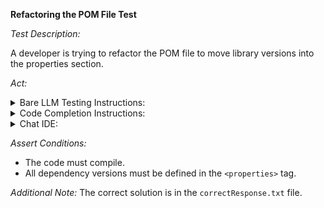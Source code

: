 **Refactoring the POM File Test**

*Test Description:*

A developer is trying to refactor the POM file to move library versions into the properties section.

*Act:*

<details> 
<summary>Bare LLM Testing Instructions:</summary>

- Open the `prompt.txt` file.
- Copy a question located in the `prompt.txt` file to the chat window.
- Submit the question.
- Open the project `code-refactoring/pom-file/java`.
- Open the `pom.xml` file.
- Change the file implementation to the suggested implementation.
</details>

<details> 
<summary>Code Completion Instructions:</summary>

- Open the project `code-refactoring/pom-file/java`.
- Open the `pom.xml` file.
- Type after the `<project.build.sourceEncoding>UTF-8</project.build.sourceEncoding>` tag:

    ```xml
    <spring.boot.version>
    ```

- Wait for the suggestion.
- Accept a sequence of suggestions using the TAB and ENTER keys.
- Remove `<version>` tags from the `pom.xml` file.
</details>

<details> 
<summary>Chat IDE:</summary>
- Open the project `code-refactoring/pom-file/java`.
- Open the `pom.xml` file.
- Type the following in the chat window:

    > Refactor the POM file to move library versions into the properties section

- Change the file implementation to the suggested implementation.
</details>

*Assert Conditions:*
- The code must compile.
- All dependency versions must be defined in the `<properties>` tag.

*Additional Note:* The correct solution is in the `correctResponse.txt` file.